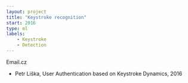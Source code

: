 ```yaml
---
layout: project
title: "Keystroke recognition"
start: 2016
type: ml
labels:
    - Keystroke
    - Detection
---
```

Email.cz
* Petr Liška, User Authentication based on Keystroke Dynamics, 2016